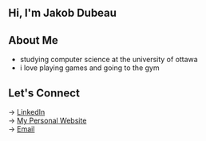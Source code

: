 ## Hi, I'm Jakob Dubeau

## About Me
- studying computer science at the university of ottawa
- i love playing games and going to the gym

## Let's Connect

→ [LinkedIn](www.linkedin.com/in/jakobdubeau)           
→ [My Personal Website](jakobdubeau.com)         
→ [Email](mailto:jakobdubeau@gmail.com)
